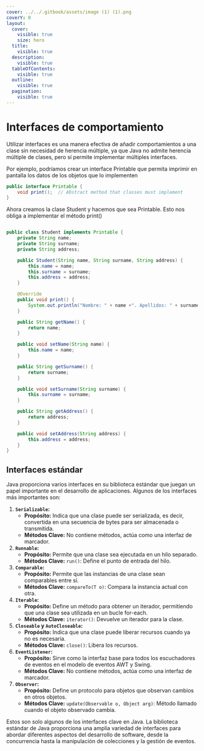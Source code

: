 ```yaml
---
cover: ../../.gitbook/assets/image (1) (1).png
coverY: 0
layout:
  cover:
    visible: true
    size: hero
  title:
    visible: true
  description:
    visible: true
  tableOfContents:
    visible: true
  outline:
    visible: true
  pagination:
    visible: true
---
```


# Interfaces de comportamiento

Utilizar interfaces es una manera efectiva de añadir comportamientos a una clase sin necesidad de herencia múltiple, ya que Java no admite herencia múltiple de clases, pero sí permite implementar múltiples interfaces.

Por ejemplo, podríamos crear un interface Printable que permita imprimir en pantalla los datos de los objetos que lo implementen

```java
public interface Printable {
    void print();  // Abstract method that classes must implement
}
```

Ahora creamos la clase Student y hacemos que sea Printable. Esto nos obliga a implementar el método print()

```java

public class Student implements Printable {
    private String name;
    private String surname;
    private String address;

    public Student(String name, String surname, String address) {
        this.name = name;
        this.surname = surname;
        this.address = address;
    }

    @Override
    public void print() {
        System.out.println("Nombre: " + name +". Apellidos: " + surname + ". Dirección: " + address);
    }

    public String getName() {
        return name;
    }

    public void setName(String name) {
        this.name = name;
    }

    public String getSurname() {
        return surname;
    }

    public void setSurname(String surname) {
        this.surname = surname;
    }

    public String getAddress() {
        return address;
    }

    public void setAddress(String address) {
        this.address = address;
    }
}
```



## Interfaces estándar

Java proporciona varios interfaces en su biblioteca estándar que juegan un papel importante en el desarrollo de aplicaciones. Algunos de los interfaces más importantes son:

1. **`Serializable`:**
   * **Propósito:** Indica que una clase puede ser serializada, es decir, convertida en una secuencia de bytes para ser almacenada o transmitida.
   * **Métodos Clave:** No contiene métodos, actúa como una interfaz de marcador.
2. **`Runnable`:**
   * **Propósito:** Permite que una clase sea ejecutada en un hilo separado.
   * **Métodos Clave:** `run()`: Define el punto de entrada del hilo.
3. **`Comparable`:**
   * **Propósito:** Permite que las instancias de una clase sean comparables entre sí.
   * **Métodos Clave:** `compareTo(T o)`: Compara la instancia actual con otra.
4. **`Iterable`:**
   * **Propósito:** Define un método para obtener un iterador, permitiendo que una clase sea utilizada en un bucle for-each.
   * **Métodos Clave:** `iterator()`: Devuelve un iterador para la clase.
5. **`Closeable` y `AutoCloseable`:**
   * **Propósito:** Indica que una clase puede liberar recursos cuando ya no es necesaria.
   * **Métodos Clave:** `close()`: Libera los recursos.
6. **`EventListener`:**
   * **Propósito:** Sirve como la interfaz base para todos los escuchadores de eventos en el modelo de eventos AWT y Swing.
   * **Métodos Clave:** No contiene métodos, actúa como una interfaz de marcador.
7. **`Observer`:**
   * **Propósito:** Define un protocolo para objetos que observan cambios en otros objetos.
   * **Métodos Clave:** `update(Observable o, Object arg)`: Método llamado cuando el objeto observado cambia.

Estos son solo algunos de los interfaces clave en Java. La biblioteca estándar de Java proporciona una amplia variedad de interfaces para abordar diferentes aspectos del desarrollo de software, desde la concurrencia hasta la manipulación de colecciones y la gestión de eventos.
